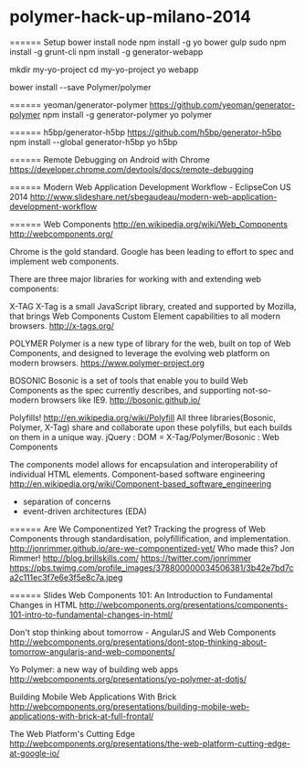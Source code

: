 # polymer-hack-up-milano-2014
====== Setup
bower install node
npm install -g yo bower gulp
sudo npm install -g grunt-cli
npm install -g generator-webapp

mkdir my-yo-project
cd my-yo-project
yo webapp

bower install --save Polymer/polymer

====== yeoman/generator-polymer
https://github.com/yeoman/generator-polymer
npm install -g generator-polymer
yo polymer

====== h5bp/generator-h5bp
https://github.com/h5bp/generator-h5bp
npm install --global generator-h5bp
yo h5bp

====== Remote Debugging on Android with Chrome
https://developer.chrome.com/devtools/docs/remote-debugging

====== Modern Web Application Development Workflow - EclipseCon US 2014
http://www.slideshare.net/sbegaudeau/modern-web-application-development-workflow

====== Web Components
http://en.wikipedia.org/wiki/Web_Components
http://webcomponents.org/

Chrome is the gold standard. Google has been leading to effort to spec and implement web components.

There are three major libraries for working with and extending web components:

X-TAG
X-Tag is a small JavaScript library, created and supported by Mozilla, that brings Web Components Custom Element capabilities to all modern browsers.
http://x-tags.org/

POLYMER
Polymer is a new type of library for the web, built on top of Web Components, and designed to leverage the evolving web platform on modern browsers.
https://www.polymer-project.org

BOSONIC
Bosonic is a set of tools that enable you to build Web Components as the spec currently describes, and supporting not-so-modern browsers like IE9.
http://bosonic.github.io/

Polyfills!
http://en.wikipedia.org/wiki/Polyfill
All three libraries(Bosonic, Polymer, X-Tag) share and collaborate upon these polyfills, but each builds on them in a unique way.
jQuery : DOM = X-Tag/Polymer/Bosonic : Web Components

The components model allows for encapsulation and interoperability of individual HTML elements.
Component-based software engineering
http://en.wikipedia.org/wiki/Component-based_software_engineering

- separation of concerns
- event-driven architectures (EDA)

====== Are We Componentized Yet?
Tracking the progress of Web Components through standardisation, polyfillification, and implementation.
http://jonrimmer.github.io/are-we-componentized-yet/
Who made this?
Jon Rimmer!
http://blog.brillskills.com/
https://twitter.com/jonrimmer
https://pbs.twimg.com/profile_images/378800000034506381/3b42e7bd7ca2c111ec3f7e6e3f5e8c7a.jpeg


====== Slides
Web Components 101: An Introduction to Fundamental Changes in HTML
http://webcomponents.org/presentations/components-101-intro-to-fundamental-changes-in-html/

Don't stop thinking about tomorrow - AngularJS and Web Components
http://webcomponents.org/presentations/dont-stop-thinking-about-tomorrow-angularjs-and-web-components/

Yo Polymer: a new way of building web apps
http://webcomponents.org/presentations/yo-polymer-at-dotjs/

Building Mobile Web Applications With Brick
http://webcomponents.org/presentations/building-mobile-web-applications-with-brick-at-full-frontal/

The Web Platform's Cutting Edge
http://webcomponents.org/presentations/the-web-platform-cutting-edge-at-google-io/
